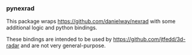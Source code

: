 ### pynexrad

This package wraps https://github.com/danielway/nexrad with some additional logic and python bindings.

These bindings are intended to be used by https://github.com/jtfedd/3d-radar and are not very general-purpose.
